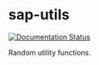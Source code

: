 # sap-utils

[![Documentation Status](https://readthedocs.org/projects/sap-utils/badge/?version=latest)](https://sap-utils.readthedocs.io/en/latest/?badge=latest)

Random utility functions.
